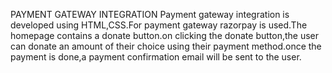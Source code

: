 PAYMENT GATEWAY INTEGRATION
Payment gateway integration is developed using HTML,CSS.For payment gateway razorpay is used.The homepage contains a donate button.on clicking the donate button,the user can donate an amount of their choice using their payment method.once the payment is done,a payment confirmation email will be sent to the user.
